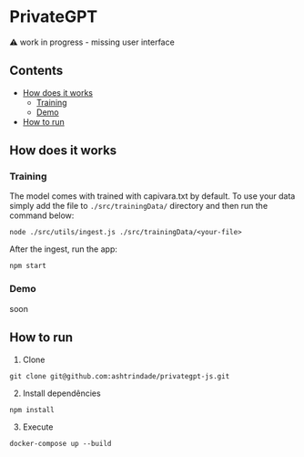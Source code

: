 # PrivateGPT

⚠ work in progress - missing user interface

## Contents

-   [How does it works](#how-does-it-works)
    -   [Training](#training)
    -   [Demo](#demo)
-   [How to run](#how-to-run)

## How does it works

### Training

The model comes with trained with capivara.txt by default. To use your data simply add the file to `./src/trainingData/` directory and then run the command below:

```shell
node ./src/utils/ingest.js ./src/trainingData/<your-file>
```

After the ingest, run the app:

```shell
npm start
```

### Demo

soon

## How to run

1. Clone

```shell
git clone git@github.com:ashtrindade/privategpt-js.git
```

2. Install dependêncies

```shell
npm install
```

3. Execute

```shell
docker-compose up --build
```
